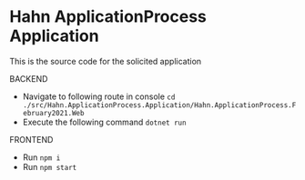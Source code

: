 # Hahn ApplicationProcess Application
This is the source code for the solicited application 


BACKEND
- Navigate to following route in console `cd ./src/Hahn.ApplicationProcess.Application/Hahn.ApplicationProcess.February2021.Web`
- Execute the following command `dotnet run`

FRONTEND
- Run `npm i` 
- Run `npm start`

